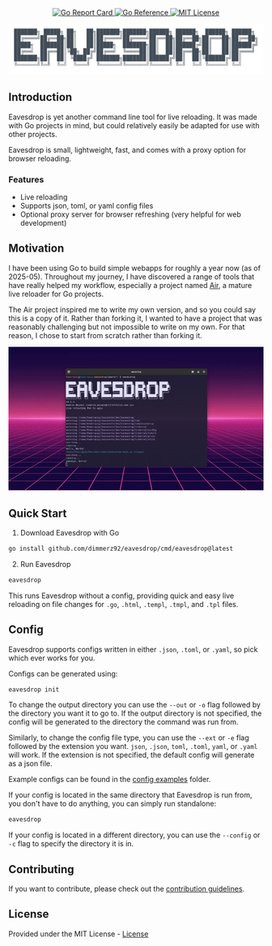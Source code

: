 <p align="center">
    <a href="https://goreportcard.com/report/github.com/dimmerz92/eavesdrop">
        <img src="https://goreportcard.com/badge/github.com/dimmerz92/eavesdrop" alt="Go Report Card" />
    </a>
    <a href="https://pkg.go.dev/github.com/dimmerz92/eavesdrop">
        <img src="https://pkg.go.dev/badge/github.com/dimmerz92/eavesdrop" alt="Go Reference" />
    </a>
    <a href="https://opensource.org/licenses/MIT">
        <img src="https://img.shields.io/badge/License-MIT-yellow.svg" alt="MIT License" />
    </a>
</p>
<p align="center">
    <img src="/assets/eavesdrop.png" alt="eavesdrop logo"/>
</p>

<h2>Introduction</h2>

Eavesdrop is yet another command line tool for live reloading. It was made with Go projects in mind, but could relatively easily be adapted for use with other projects.


Eavesdrop is small, lightweight, fast, and comes with a proxy option for browser reloading.

<h3>Features</h3>

- Live reloading
- Supports json, toml, or yaml config files
- Optional proxy server for browser refreshing (very helpful for web development)

<h2>Motivation</h2>

I have been using Go to build simple webapps for roughly a year now (as of 2025-05). Throughout my journey, I have discovered a range of tools that have really helped my workflow, especially a project named [Air](https://github.com/air-verse/air), a mature live reloader for Go projects.


The Air project inspired me to write my own version, and so you could say this is a copy of it. Rather than forking it, I wanted to have a project that was reasonably challenging but not impossible to write on my own. For that reason, I chose to start from scratch rather than forking it.

<p align="center">
    <img src="/assets/eavesdrop_running.png" alt="easedrop running in terminal"/>
</p>

<h2>Quick Start</h2>

1. Download Eavesdrop with Go
```sh
go install github.com/dimmerz92/eavesdrop/cmd/eavesdrop@latest
```

2. Run Eavesdrop
```sh
eavesdrop
```

This runs Eavesdrop without a config, providing quick and easy live reloading on file changes for `.go`, `.html`, `.templ`, `.tmpl`, and `.tpl` files.

<h2>Config</h2>

Eavesdrop supports configs written in either `.json`, `.toml`, or `.yaml`, so pick which ever works for you.

Configs can be generated using:
```sh
eavesdrop init
```

To change the output directory you can use the `--out` or `-o` flag followed by the directory you want it to go to. If the output directory is not specified, the config will be generated to the directory the command was run from.

Similarly, to change the config file type, you can use the `--ext` or `-e` flag followed by the extension you want. `json`, `.json`, `toml`, `.toml`, `yaml`, or `.yaml` will work. If the extension is not specified, the default config will generate as a json file.

Example configs can be found in the [config examples](/examples/configs) folder.

If your config is located in the same directory that Eavesdrop is run from, you don't have to do anything, you can simply run standalone:
```sh
eavesdrop
```

If your config is located in a different directory, you can use the `--config` or `-c` flag to specify the directory it is in.

<h2>Contributing</h2>

If you want to contribute, please check out the [contribution guidelines](/CONTRIBUTING.md).

<h2>License</h2>

Provided under the MIT License - [License](/LICENSE)
